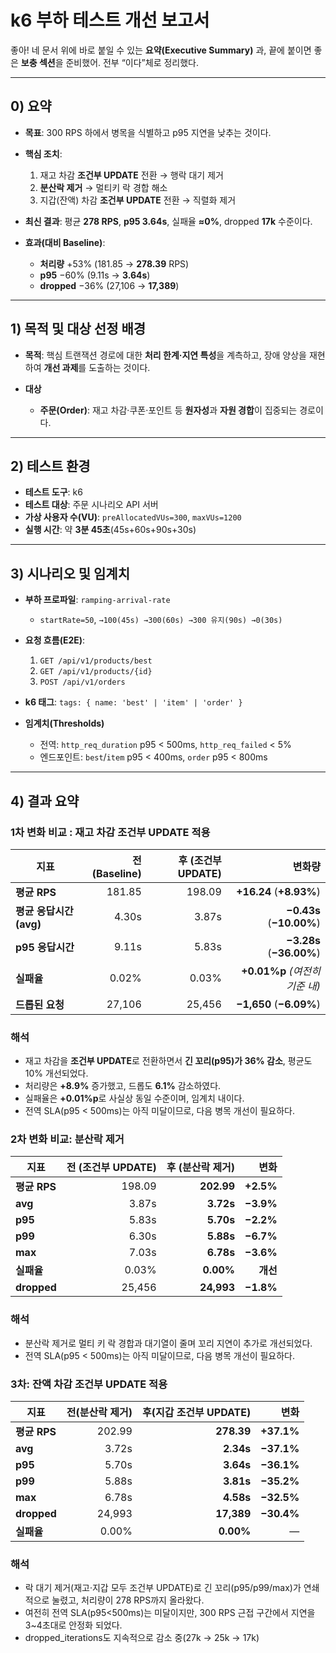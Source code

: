# k6 부하 테스트 개선 보고서

좋아! 네 문서 위에 바로 붙일 수 있는 **요약(Executive Summary)** 과, 끝에 붙이면 좋은 **보충 섹션**을 준비했어. 전부 “이다”체로 정리했다.

---

## 0) 요약

* **목표**: 300 RPS 하에서 병목을 식별하고 p95 지연을 낮추는 것이다.
* **핵심 조치**:

  1. 재고 차감 **조건부 UPDATE** 전환 → 행락 대기 제거
  2. **분산락 제거** → 멀티키 락 경합 해소
  3. 지갑(잔액) 차감 **조건부 UPDATE** 전환 → 직렬화 제거
* **최신 결과**: 평균 **278 RPS**, **p95 3.64s**, 실패율 **≈0%**, dropped **17k** 수준이다.
* **효과(대비 Baseline)**:

  * **처리량** +53% (181.85 → **278.39** RPS)
  * **p95** −60% (9.11s → **3.64s**)
  * **dropped** −36% (27,106 → **17,389**)
---

## 1) 목적 및 대상 선정 배경

* **목적**: 핵심 트랜잭션 경로에 대한 **처리 한계·지연 특성**을 계측하고, 장애 양상을 재현하여 **개선 과제**를 도출하는 것이다.
* **대상**

    * **주문(Order)**: 재고 차감·쿠폰·포인트 등 **원자성**과 **자원 경합**이 집중되는 경로이다.

---

## 2) 테스트 환경

* **테스트 도구**: k6
* **테스트 대상**: 주문 시나리오 API 서버
* **가상 사용자 수(VU)**: `preAllocatedVUs=300`, `maxVUs=1200`
* **실행 시간**: 약 **3분 45초**(45s+60s+90s+30s)

---

## 3) 시나리오 및 임계치

* **부하 프로파일**: `ramping-arrival-rate`

    * `startRate=50`, `→100(45s) →300(60s) →300 유지(90s) →0(30s)`
* **요청 흐름(E2E)**:

    1. `GET /api/v1/products/best`
    2. `GET /api/v1/products/{id}`
    3. `POST /api/v1/orders`
* **k6 태그**: `tags: { name: 'best' | 'item' | 'order' }`
* **임계치(Thresholds)**

    * 전역: `http_req_duration` p95 < 500ms, `http_req_failed` < 5%
    * 엔드포인트: `best`/`item` p95 < 400ms, `order` p95 < 800ms

---

## 4) 결과 요약 

### 1차 변화 비교 : 재고 차감 조건부 UPDATE 적용

| 지표                | 전 (Baseline) | 후 (조건부 UPDATE) |                      변화량 |
| ----------------- | -----------: | -------------: | -----------------------: |
| **평균 RPS**        |       181.85 |         198.09 |  **+16.24** (**+8.93%**) |
| **평균 응답시간 (avg)** |        4.30s |          3.87s | **−0.43s** (**−10.00%**) |
| **p95 응답시간**      |        9.11s |          5.83s | **−3.28s** (**−36.00%**) |
| **실패율**           |        0.02% |          0.03% | **+0.01%p** *(여전히 기준 내)* |
| **드롭된 요청**        |       27,106 |         25,456 |  **−1,650** (**−6.09%**) |

### 해석

* 재고 차감을 **조건부 UPDATE**로 전환하면서 **긴 꼬리(p95)가 36% 감소**, 평균도 10% 개선되었다.
* 처리량은 **+8.9%** 증가했고, 드롭도 **6.1%** 감소하였다.
* 실패율은 **+0.01%p**로 사실상 동일 수준이며, 임계치 내이다.
* 전역 SLA(p95 < 500ms)는 아직 미달이므로, 다음 병목 개선이 필요하다.

### 2차 변화 비교: 분산락 제거
| 지표          | 전 (조건부 UPDATE) | 후 (분산락 제거) |        변화 |
| ----------- | -------------: | ---------: | --------: |
| **평균 RPS**  |         198.09 | **202.99** | **+2.5%** |
| **avg**     |          3.87s |  **3.72s** | **−3.9%** |
| **p95**     |          5.83s |  **5.70s** | **−2.2%** |
| **p99**     |          6.30s |  **5.88s** | **−6.7%** |
| **max**     |          7.03s |  **6.78s** | **−3.6%** |
| **실패율**     |          0.03% |  **0.00%** |    **개선** |
| **dropped** |         25,456 | **24,993** | **−1.8%** |

### 해석
* 분산락 제거로 멀티 키 락 경합과 대기열이 줄며 꼬리 지연이 추가로 개선되었다.
* 전역 SLA(p95 < 500ms)는 아직 미달이므로, 다음 병목 개선이 필요하다.

### 3차: 잔액 차감 조건부 UPDATE 적용
| 지표          | 전(분산락 제거) | 후(지갑 조건부 UPDATE) |         변화 |
| ----------- | --------: | ---------------: | ---------: |
| **평균 RPS**  |    202.99 |       **278.39** | **+37.1%** |
| **avg**     |     3.72s |        **2.34s** | **−37.1%** |
| **p95**     |     5.70s |        **3.64s** | **−36.1%** |
| **p99**     |     5.88s |        **3.81s** | **−35.2%** |
| **max**     |     6.78s |        **4.58s** | **−32.5%** |
| **dropped** |    24,993 |       **17,389** | **−30.4%** |
| **실패율**     |     0.00% |        **0.00%** |          — |

### 해석
* 락 대기 제거(재고·지갑 모두 조건부 UPDATE)로 긴 꼬리(p95/p99/max)가 연쇄적으로 눌렸고, 처리량이 278 RPS까지 올라왔다.
* 여전히 전역 SLA(p95<500ms)는 미달이지만, 300 RPS 근접 구간에서 지연을 3~4초대로 안정화 되었다.
* dropped_iterations도 지속적으로 감소 중(27k → 25k → 17k)
